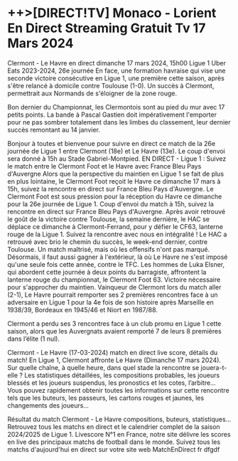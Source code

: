<h1>++>[DIRECT!TV] Monaco - Lorient En Direct Streaming Gratuit Tv 17 Mars 2024</h1>
Clermont - Le Havre en direct dimanche 17 mars 2024, 15h00 Ligue 1 Uber Eats 2023-2024, 26e journée
En face, une formation havraise qui vise une seconde victoire consécutive en Ligue 1, une première cette saison, après s'être relancé à domicile contre Toulouse (1-0). Un succès à Clermont, permettrait aux Normands de s'éloigner de la zone rouge.

Bon dernier du Championnat, les Clermontois sont au pied du mur avec 17 petits points. La bande à Pascal Gastien doit impérativement l'emporter pour ne pas sombrer totalement dans les limbes du classement, leur dernier succès remontant au 14 janvier.

Bonjour à toutes et bienvenue pour suivre en direct ce match de la 26e journée de Ligue 1 entre Clermont (18e) et Le Havre (13e). Le coup d'envoi sera donné à 15h au Stade Gabriel-Montpied. EN DIRECT - Ligue 1 : Suivez le match entre le Clermont Foot et le Havre avec France Bleu Pays d'Auvergne Alors que la perspective du maintien en Ligue 1 se fait de plus en plus lointaine, le Clermont Foot reçoit le Havre ce dimanche 17 mars à 15h, suivez la rencontre en direct sur France Bleu Pays d'Auvergne. Le Clermont Foot est sous pression pour la réception du Havre ce dimanche pour la 26e journée de Ligue 1. Coup d'envoi du match à 15h, suivez la rencontre en direct sur France Bleu Pays d'Auvergne. Après avoir retrouvé le goût de la victoire contre Toulouse, la semaine dernière, le HAC se déplace ce dimanche à Clermont-Ferrand, pour y défier le CF63, lanterne rouge de la Ligue 1. Suivez la rencontre avec nous en intégralité ! Le HAC a retrouvé avec brio le chemin du succès, le week-end dernier, contre Toulouse. Un match maîtrisé, mais où les offensifs n'ont pas marqué. Désormais, il faut aussi gagner à l'extérieur, là où Le Havre ne s'est imposé qu'une seule fois cette année, contre le TFC. Les hommes de Luka Elsner, qui abordent cette journée à deux points du barragiste, affrontent la lanterne rouge du championnat, le Clermont Foot 63. Victoire nécessaire pour s'approcher du maintien. Vainqueur de Clermont lors du match aller (2-1), Le Havre pourrait remporter ses 2 premières rencontres face à un adversaire en Ligue 1 pour la 4e fois de son histoire après Marseille en 1938/39, Bordeaux en 1945/46 et Niort en 1987/88.

Clermont a perdu ses 3 rencontres face à un club promu en Ligue 1 cette saison, alors que les Auvergnats avaient remporté 7 de leurs 8 premières dans l’élite (1 nul).

Clermont - Le Havre (17-03-2024) match en direct live score, détails du match!
En Ligue 1, Clermont affronte Le Havre (Dimanche 17 mars 2024). Sur quelle chaîne, à quelle heure, dans quel stade la rencontre se jouera-t-elle ? Les statistiques détaillées, les compositions probables, les joueurs blessés et les joueurs suspendus, les pronostics et les cotes, l’arbitre… Vous pouvez rapidement obtenir toutes les informations sur cette rencontre tels que les buteurs, les passeurs, les cartons rouges et jaunes, les changements des joueurs…

Résultat du match Clermont - Le Havre compositions, buteurs, statistiques... Retrouvez tous les matchs en direct et le calendrier complet de la saison 2024/2025 de Ligue 1. Livescore N°1 en France, notre site délivre les scores en live des principaux matchs de football dans le monde. Suivez tous les matchs d'aujourd'hui en direct sur votre site web MatchEnDirect fr dfgdf
